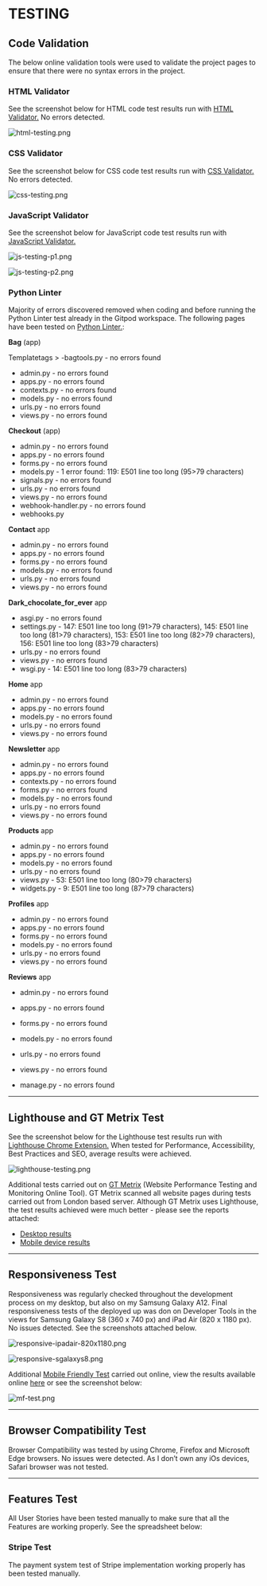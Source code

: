 # TESTING

## Code Validation
The below online validation tools were used to validate the project pages to ensure that there were no syntax errors in the project.

### HTML Validator
See the screenshot below for HTML code test results run with [HTML Validator.](https://validator.w3.org/) No errors detected.

![html-testing.png](./docs/images/html-testing.png)

### CSS Validator

See the screenshot below for CSS code test results run with [CSS Validator.](https://jigsaw.w3.org/css-validator/) No errors detected.

![css-testing.png](./docs/images/css-testing.png)

### JavaScript Validator

See the screenshot below for JavaScript code test results run with [JavaScript Validator.](https://jshint.com/)

![js-testing-p1.png](./docs/images/js-testing-p1.png)

![js-testing-p2.png](./docs/images/js-testing-p2.png)


### Python Linter

Majority of errors discovered removed when coding and before running the Python Linter test already in the Gitpod workspace.
The following pages have been tested on [Python Linter.](https://pep8ci.herokuapp.com/):

**Bag** (app)

Templatetags >
-bagtools.py - no errors found

- admin.py - no errors found
- apps.py - no errors found
- contexts.py - no errors found
- models.py - no errors found
- urls.py - no errors found
- views.py - no errors found


**Checkout** (app)
- admin.py - no errors found
- apps.py - no errors found
- forms.py - no errors found
- models.py - 1 error found: 119: E501 line too long (95>79 characters)
- signals.py - no errors found
- urls.py - no errors found
- views.py - no errors found
- webhook-handler.py - no errors found
- webhooks.py

**Contact** app
- admin.py - no errors found
- apps.py - no errors found
- forms.py - no errors found
- models.py - no errors found
- urls.py - no errors found
- views.py - no errors found


**Dark_chocolate_for_ever** app
- asgi.py - no errors found
- settings.py - 147: E501 line too long (91>79 characters),  145: E501 line too long (81>79 characters),  153: E501 line too long (82>79 characters),  156: E501 line too long (83>79 characters)
- urls.py - no errors found
- views.py - no errors found
- wsgi.py - 14: E501 line too long (83>79 characters)

**Home** app
- admin.py - no errors found
- apps.py - no errors found
- models.py - no errors found
- urls.py - no errors found
- views.py - no errors found

 **Newsletter** app
- admin.py - no errors found
- apps.py - no errors found
- contexts.py - no errors found
- forms.py - no errors found
- models.py - no errors found
- urls.py - no errors found
- views.py - no errors found

**Products** app

- admin.py - no errors found
- apps.py - no errors found
- models.py - no errors found
- urls.py - no errors found
- views.py - 53: E501 line too long (80>79 characters)
- widgets.py - 9: E501 line too long (87>79 characters)

**Profiles** app
- admin.py - no errors found
- apps.py - no errors found
- forms.py - no errors found
- models.py - no errors found
- urls.py - no errors found
- views.py - no errors found

**Reviews** app
- admin.py - no errors found
- apps.py - no errors found
- forms.py - no errors found
- models.py - no errors found
- urls.py - no errors found
- views.py - no errors found


- manage.py - no errors found


---

## Lighthouse and GT Metrix Test

See the screenshot below for the Lighthouse test results run with [Lighthouse Chrome Extension.](https://chrome.google.com/webstore/detail/lighthouse/blipmdconlkpinefehnmjammfjpmpbjk) When tested for Performance, Accessibility, Best Practices and SEO, average results were achieved.

![lighthouse-testing.png](./docs/images/lighthouse-testing.png)

Additional tests carried out on [GT Metrix](https://gtmetrix.com/) (Website Performance Testing and Monitoring Online Tool). GT Metrix scanned all website pages during tests carried out from London based server. Although GT Metrix uses Lighthouse, the test results achieved were much better - please see the reports attached:

- [Desktop results](./docs/gtmetrix-report-desktop.pdf)
- [Mobile device results](./docs/gtmetrix-report-mobile.pdf)

---

## Responsiveness Test

Responsiveness was regularly checked throughout the development process on my desktop, but also on my Samsung Galaxy A12. Final responsiveness tests of the deployed up was don on Developer Tools in the views for Samsung Galaxy S8 (360 x 740 px) and iPad Air (820 x 1180 px). No issues detected. See the screenshots attached below.

![responsive-ipadair-820x1180.png](./docs/images/responsive-ipadair-820x1180.png)

![responsive-sgalaxys8.png](./docs/images/responsive-galaxys8.png)

Additional [Mobile Friendly Test](https://search.google.com/test/mobile-friendly) carried out online, view the results available online [here](https://search.google.com/test/mobile-friendly/result?id=MjCtJCfFnG2Op2TsBbPqqA) or see the screenshot below:

![mf-test.png](./docs/images/mf-test.png)

---

## Browser Compatibility Test

Browser Compatibility was tested by using Chrome, Firefox and Microsoft Edge browsers. No issues were detected. As I don’t own any iOs devices, Safari browser was not tested.

---


## Features Test
All User Stories have been tested manually to make sure that all the Features are working properly. See the spreadsheet below:


### Stripe Test
The payment system test of Stripe implementation working properly has been tested manually.


